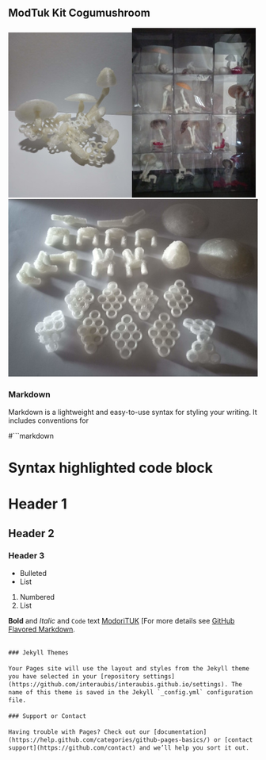 ## ModTuk Kit Cogumushroom 
![Mushroom/Mycelium Kit Cogumelo](https://raw.githubusercontent.com/interaubis/modorituk/main/ModTUK_KitCoguMushroom-01.jpg)![Mushroom/Mycelium Kit Cogumelo3](https://raw.githubusercontent.com/interaubis/modorituk/main/ModTUK_KitCoguMushroom-02.jpg)![Mushroom/Mycelium Kit Cogumelo](https://raw.githubusercontent.com/interaubis/modorituk/main/ModTUK_KitCoguMushroom-03.jpg)


### Markdown

Markdown is a lightweight and easy-to-use syntax for styling your writing. It includes conventions for

#```markdown
# Syntax highlighted code block

# Header 1
## Header 2
### Header 3

- Bulleted
- List

1. Numbered
2. List

**Bold** and _Italic_ and `Code` text
[ModoriTUK](https://github.com/interaubis/modorituk) 
[For more details see [GitHub Flavored Markdown](https://guides.github.com/features/mastering-markdown/).
```

### Jekyll Themes

Your Pages site will use the layout and styles from the Jekyll theme you have selected in your [repository settings](https://github.com/interaubis/interaubis.github.io/settings). The name of this theme is saved in the Jekyll `_config.yml` configuration file.

### Support or Contact

Having trouble with Pages? Check out our [documentation](https://help.github.com/categories/github-pages-basics/) or [contact support](https://github.com/contact) and we’ll help you sort it out.
